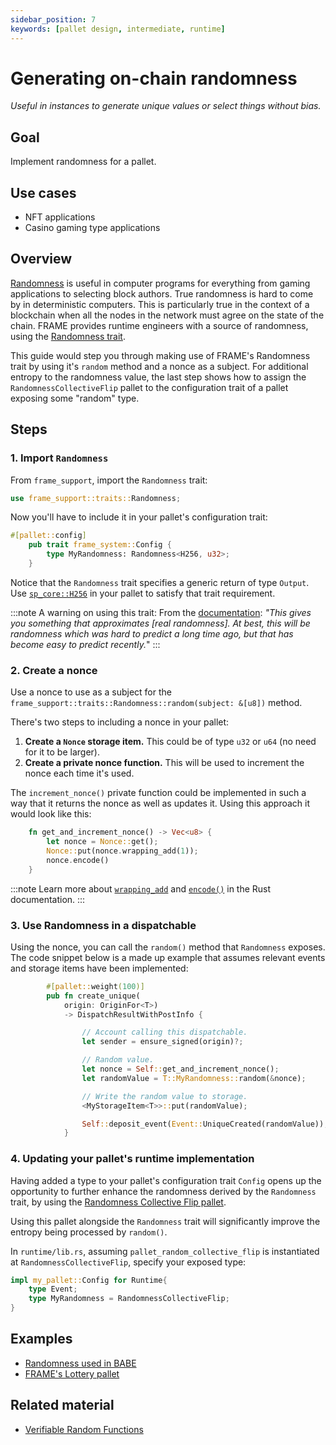 ```yaml
---
sidebar_position: 7
keywords: [pallet design, intermediate, runtime]
---
```


# Generating on-chain randomness

_Useful in instances to generate unique values or select things without bias._

## Goal

Implement randomness for a pallet.

## Use cases

- NFT applications
- Casino gaming type applications

## Overview

[Randomness][randomness-kb] is useful in computer programs for everything from gaming applications to selecting block
authors. True randomness is hard to come by in deterministic computers. This is particularly true in the context
of a blockchain when all the nodes in the network must agree on the state of the chain. FRAME provides runtime engineers
with a source of randomness, using the [Randomness trait][randomness-rustdocs].

This guide would step you through making use of FRAME's Randomness trait by using it's `random` method and a nonce as a subject.
For additional entropy to the randomness value, the last step shows how to assign the `RandomnessCollectiveFlip` pallet
to the configuration trait of a pallet exposing some "random" type.

## Steps

### 1. Import `Randomness`

From `frame_support`, import the `Randomness` trait:

```rust
use frame_support::traits::Randomness;
```

Now you'll have to include it in your pallet's configuration trait:

```rust
#[pallet::config]
	pub trait frame_system::Config {
        type MyRandomness: Randomness<H256, u32>;
    }

```

Notice that the `Randomness` trait specifies a generic return of type `Output`. Use [`sp_core::H256`][h256-rustdocs] in your pallet
to satisfy that trait requirement.

:::note A warning on using this trait:
From the [documentation][randomness-rustdocs]: _"This gives you something that approximates [real randomness]. At best, this will be
randomness which was hard to predict a long time ago, but that has become easy to predict recently._"
:::

### 2. Create a nonce

Use a nonce to use as a subject for the `frame_support::traits::Randomness::random(subject: &[u8])` method.

There's two steps to including a nonce in your pallet:

1. **Create a `Nonce` storage item.** This could be of type `u32` or `u64` (no need for it to be larger).
2. **Create a private nonce function.** This will be used to increment the nonce each time it's used.

The `increment_nonce()` private function could be implemented in such a way that it returns the nonce as well as
updates it. Using this approach it would look like this:

```rust
    fn get_and_increment_nonce() -> Vec<u8> {
        let nonce = Nonce::get();
        Nonce::put(nonce.wrapping_add(1));
        nonce.encode()
    }
```

:::note
Learn more about [`wrapping_add`][wrappingadd-rustdocs] and [`encode()`][encode-rustdocs] in the Rust documentation.
:::

### 3. Use Randomness in a dispatchable

Using the nonce, you can call the `random()` method that `Randomness` exposes. The code snippet below is a made up example
that assumes relevant events and storage items have been implemented:

```rust
        #[pallet::weight(100)]
        pub fn create_unique(
			origin: OriginFor<T>)
			-> DispatchResultWithPostInfo {

                // Account calling this dispatchable.
                let sender = ensure_signed(origin)?;

                // Random value.
				let nonce = Self::get_and_increment_nonce();
                let randomValue = T::MyRandomness::random(&nonce);

                // Write the random value to storage.
                <MyStorageItem<T>>::put(randomValue);

                Self::deposit_event(Event::UniqueCreated(randomValue));
            }
```

### 4. Updating your pallet's runtime implementation

Having added a type to your pallet's configuration trait `Config` opens up the opportunity to further enhance the
randomness derived by the `Randomness` trait, by using the [Randomness Collective Flip pallet][rcf-pallet-rustdocs].

Using this pallet alongside the `Randomness` trait will significantly improve the entropy being processed by `random()`.

In `runtime/lib.rs`, assuming `pallet_random_collective_flip` is instantiated at `RandomnessCollectiveFlip`, specify your exposed
type:

```rust
impl my_pallet::Config for Runtime{
    type Event;
    type MyRandomness = RandomnessCollectiveFlip;
}

```

## Examples

- [Randomness used in BABE](https://github.com/paritytech/substrate/blob/master/frame/babe/src/randomness.rs)
- [FRAME's Lottery pallet](https://github.com/paritytech/substrate/blob/master/frame/lottery/src/lib.rs#L471)

## Related material

- [Verifiable Random Functions](https://en.wikipedia.org/wiki/Verifiable_random_function)

[randomness-kb]: https://substrate.dev/docs/en/knowledgebase/runtime/randomness
[randomness-rustdocs]: https://substrate.dev/rustdocs/latest/frame_support/traits/trait.Randomness.html
[h256-rustdocs]: https://substrate.dev/rustdocs/latest/sp_core/struct.H256.html
[encode-rustdocs]: https://substrate.dev/rustdocs/latest/frame_support/dispatch/trait.Encode.html#method.encode
[wrappingadd-rustdocs]: https://substrate.dev/rustdocs/latest/funty/trait.IsInteger.html#tymethod.wrapping_add
[rcf-pallet-rustdocs]: https://substrate.dev/rustdocs/latest/pallet_randomness_collective_flip/index.html
